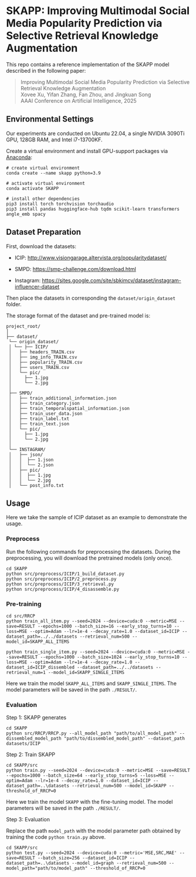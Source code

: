 # SKAPP: Improving Multimodal Social Media Popularity Prediction via Selective Retrieval Knowledge Augmentation

This repo contains a reference implementation of the SKAPP model described in the following paper:

> Improving Multimodal Social Media Popularity Prediction via Selective Retrieval Knowledge Augmentation  
> Xovee Xu, Yifan Zhang, Fan Zhou, and Jingkuan Song  
> AAAI Conference on Artificial Intelligence, 2025  

## Environmental Settings

Our experiments are conducted on Ubuntu 22.04, a single NVIDIA 3090Ti GPU, 128GB RAM, and Intel  i7-13700KF. 

Create a virtual environment and install GPU-support packages via [Anaconda](https://www.anaconda.com/):

```shell
# create virtual environment
conda create --name skapp python=3.9

# activate virtual environment
conda activate SKAPP

# install other dependencies
pip3 install torch torchvision torchaudio
pip3 install pandas huggingface-hub tqdm scikit-learn transformers angle_emb spacy
```

## Dataset Preparation

First, download the datasets:

- ICIP: http://www.visiongarage.altervista.org/popularitydataset/

- SMPD: https://smp-challenge.com/download.html

- Instagram: https://sites.google.com/site/sbkimcv/dataset/instagram-influencer-dataset

Then place the datasets in corresponding the `dataset/origin_dataset` folder.

The storage format of the dataset and pre-trained model is:
```
project_root/
│
├── dataset/
 └── origin_dataset/
 │ └── ├── ICIP/
 │   ├── headers_TRAIN.csv
 │   ├── img_info_TRAIN.csv
 │   ├── popularity_TRAIN.csv
 │   ├── users_TRAIN.csv
 │   └── pic/
 │     ├── 1.jpg
 │     └── 2.jpg
 │
 ├── SMPD/
 │   ├── train_additional_information.json
 │   ├── train_category.json
 │   ├── train_temporalspatial_information.json
 │   ├── train_user_data.json
 │   ├── train_label.txt
 │   ├── train_text.json
 │   └── pic/
 │     ├── 1.jpg
 │     └── 2.jpg
 │
 └── INSTAGRAM/
 │   ├── json/
 │   │  ├── 1.json
 │   │  └── 2.json
 │   ├── pic/
 │   │  ├── 1.jpg
 │   │  └── 2.jpg
 │   └── post_info.txt

```


## Usage

Here we take the sample of ICIP dataset as an example to demonstrate the usage.

### Preprocess

Run the following commands for preprocessing the datasets. During the preprocessing, you will download the pretrained models (only once).

```shell
cd SKAPP
python src/preprocess/ICIP/1_build_dataset.py
python src/preprocess/ICIP/2_preprocess.py
python src/preprocess/ICIP/3_retrieval.py
python src/preprocess/ICIP/4_disassemble.py
```

### Pre-training

```shell
cd src/RRCP
python train_all_item.py --seed=2024 --device=cuda:0 --metric=MSE --save=RESULT --epochs=1000 --batch_size=16 --early_stop_turns=10 --loss=MSE --optim=Adam --lr=1e-4 --decay_rate=1.0 --dataset_id=ICIP --dataset_path=../../datasets --retrieval_num=500 --model_id=SKAPP_ALL_ITEMS
  
python train_single_item.py --seed=2024 --device=cuda:0 --metric=MSE --save=RESULT --epochs=1000 --batch_size=1024 --early_stop_turns=10 --loss=MSE --optim=Adam --lr=1e-4 --decay_rate=1.0 --dataset_id=ICIP_dissembled --dataset_path=../../datasets --retrieval_num=1 --model_id=SKAPP_SINGLE_ITEMS
```

Here we train the model `SKAPP_ALL_ITEMS` and `SKAPP_SINGLE_ITEMS`. The model parameters will be saved in the path `./RESULT/`.

### Evaluation

Step 1: SKAPP generates

```shell
cd SKAPP
python src/RRCP/RRCP.py --all_model_path "path/to/all_model_path" --dissembled_model_path "path/to/dissembled_model_path" --dataset_path datasets/ICIP
```

Step 2: Train SKAPP

```shell
cd SKAPP/src
python train.py --seed=2024 --device=cuda:0 --metric=MSE --save=RESULT --epochs=1000 --batch_size=64 --early_stop_turns=5 --loss=MSE --optim=Adam --lr=1e-4 --decay_rate=1.0 --dataset_id=ICIP --dataset_path=..\datasets --retrieval_num=500 --model_id=SKAPP --threshold_of_RRCP=0
```

Here we train the model `SKAPP` with the fine-tuning model. The model parameters will be saved in the path `./RESULT/`.

Step 3: Evaluation

Replace the path `model_path` with the model parameter path obtained by training the code `python train.py` above.

```shell
cd SKAPP/src
python test.py --seed=2024 --device=cuda:0 --metric='MSE,SRC,MAE' --save=RESULT --batch_size=256 --dataset_id=ICIP --dataset_path=..\datasets --model_id=graph --retrieval_num=500 --model_path="path/to/model_path" --threshold_of_RRCP=0
```









